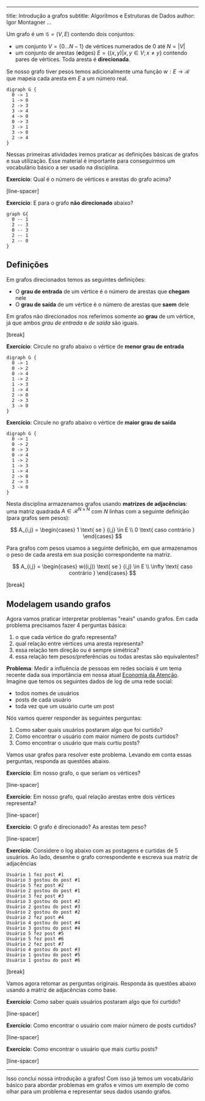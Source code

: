 
---
title: Introdução a grafos
subtitle:  Algoritmos e Estruturas de Dados
author: Igor Montagner
...


Um grafo é um $\mathcal{G} = (V, E)$ contendo dois conjuntos:

- um conjunto $V = \{0 \dots N-1\}$ de vértices numerados de $0$ até $N=|V|$
- um conjunto de arestas (**e**dges) $E = \{ (x, y) | x, y \in V; x \neq y\}$ contendo pares de vértices. Toda aresta é **direcionada**. 

Se nosso grafo tiver pesos temos adicionalmente uma função $w : E \rightarrow \mathcal{R}$ que mapeia cada aresta em $E$ a um número real. 

``` {.graphviz width=20%}
digraph G {
  0 -> 1
  1 -> 0
  2 -> 3
  3 -> 4
  4 -> 0
  0 -> 3
  3 -> 1
  3 -> 0
  2 -> 4
}
```

Nessas primeiras atividades iremos praticar as definições básicas de grafos e sua utilização. Esse material é importante para conseguirmos um vocabulário básico a ser usado na disciplina. 

**Exercício**: Qual é o número de vértices e arestas do grafo acima?

[line-spacer]

**Exercício**: E para o grafo **não direcionado** abaixo?

``` {.graphviz width=20%}
graph G{ 
  0 -- 1
  2 -- 3
  0 -- 3
  2 -- 1
  2 -- 0
}
```

## Definições

Em grafos direcionados temos as seguintes definições:

- O **grau de entrada** de um vértice é o número de arestas que **chegam** nele
- O **grau de saída** de um vértice é o número de arestas que **saem** dele

Em grafos não direcionados nos referimos somente ao **grau** de um vértice, já que ambos *grau de entrada* e *de saída* são iguais. 

[break]

**Exercício**: Circule no grafo abaixo o vértice de **menor grau de entrada**

``` {.graphviz width=20%}
digraph G {
  0 -> 1
  0 -> 2
  0 -> 4
  1 -> 2
  1 -> 3
  1 -> 4
  2 -> 0
  2 -> 3
  3 -> 0
}
```

**Exercício**: Circule no grafo abaixo o vértice de **maior grau de saída**

``` {.graphviz width=20%}
digraph G {
  0 -> 1
  0 -> 2
  0 -> 3
  0 -> 4
  1 -> 2
  1 -> 3
  1 -> 4
  2 -> 0
  2 -> 3
  3 -> 0
}
```

Nesta disciplina armazenamos grafos usando **matrizes de adjacências**: uma matriz quadrada $A \in \mathcal{R}^{N\times N}$ com $N$ linhas com a seguinte definição (para grafos sem pesos):

$$
A_{i,j} = \begin{cases}
1 \text{ se } {i,j} \in E \\
0 \text{ caso contrário }
\end{cases}
$$ 

Para grafos com pesos usamos a seguinte definição, em que armazenamos o peso de cada aresta em sua posição correspondente na matriz. 

$$
A_{i,j} = \begin{cases}
w((i,j)) \text{ se } {i,j} \in E \\
\infty \text{ caso contrário }
\end{cases}
$$


[break]

## Modelagem usando grafos

Agora vamos praticar interpretar problemas "reais" usando grafos. Em cada problema precisamos fazer 4 perguntas básica:

1. o que cada vértice do grafo representa?
2. qual relação  entre vértices uma aresta representa?
3. essa relação tem direção ou é sempre simétrica?
4. essa relação tem pesos/preferências ou todas arestas são equivalentes?


**Problema**: Medir a influência de pessoas em redes sociais é um tema recente dada sua importância em nossa atual [Economia da Atenção](https://en.wikipedia.org/wiki/Attention_economy). Imagine que temos os seguintes dados de log de uma rede social:

- todos nomes de usuários
- posts de cada usuário
- toda vez que um usuário curte um post

Nós vamos querer responder às seguintes perguntas:

1. Como saber quais usuários postaram algo que foi curtido?
2. Como encontrar o usuário com maior número de posts curtidos?
3. Como encontrar o usuário que mais curtiu posts?

Vamos usar grafos para resolver este problema. Levando em conta essas perguntas, responda as questões abaixo.

**Exercício**: Em nosso grafo, o que seriam os vértices?

[line-spacer]

**Exercício**: Em nosso grafo, qual relação arestas entre dois vértices representa?

[line-spacer]

**Exercício**: O grafo é direcionado? As arestas tem peso?

[line-spacer]

**Exercício**: Considere o log abaixo com as postagens e curtidas de 5 usuários. Ao lado, desenhe o grafo correspondente e escreva sua matriz de adjacências

```
Usuário 1 fez post #1
Usuário 3 gostou do post #1
Usuário 5 fez post #2
Usuário 2 gostou do post #1
Usuário 3 fez post #3
Usuário 3 gostou do post #2
Usuário 2 gostou do post #3
Usuário 2 gostou do post #2
Usuário 2 fez post #4
Usuário 4 gostou do post #4
Usuário 3 gostou do post #4
Usuário 5 fez post #5
Usuário 5 fez post #6
Usuário 2 fez post #7
Usuário 4 gostou do post #3
Usuário 1 gostou do post #5
Usuário 1 gostou do post #6
```

[break]

Vamos agora retomar as perguntas originais. Responda às questões abaixo usando a matriz de adjacências como base. 

**Exercício**: Como saber quais usuários postaram algo que foi curtido?

[line-spacer]

**Exercício**: Como encontrar o usuário com maior número de posts curtidos?

[line-spacer]

**Exercício**: Como encontrar o usuário que mais curtiu posts?

[line-spacer]

----------------

Isso conclui nossa introdução a grafos! Com isso já temos um vocabulário básico para abordar problemas em grafos e vimos um exemplo de como olhar para um problema e representar seus dados usando grafos. 
